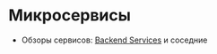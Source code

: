 # Микросервисы

- Обзоры сервисов: [Backend Services](../modules/backend-user/backend-user-service/README.md) и соседние
